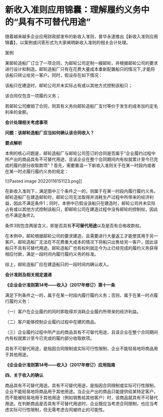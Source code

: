 # 新收入准则应用锦囊：理解履约义务中的“具有不可替代用途”

随着越来越多企业应用财政部发布的新收入准则，普华永道推出【新收入准则应用锦囊】，以案例或问答形式为大家阐明新收入准则的相关会计处理。
  
案例

某邮轮造船厂订立了一项合同，为邮轮公司定制一艘邮轮，并根据邮轮公司的要求进行设计和制造。邮轮造船厂只有在花费大量成本重新配置船只的情况下,才能将该船只转让给另一客户。同时，假设存在如下情况：

该船只在建造时，邮轮公司并未实际占有或以其他方式控制该船只；

该合同仅包含一项履约义务；

若邮轮公司撤销了合同，则其有义务向邮轮造船厂支付等价于发生的成本加约定毛利率的金额。

**会计处理相关考虑事项**

**问题：该邮轮造船厂应当如何确认该合同收入？**

****要点解析****

本例的核心问题是，邮轮造船厂与邮轮公司签订的合同是否属于“企业履约过程中所产出的商品具有不可替代用途，且该企业在整个合同期间内有权就累计至今已完成的履约部分收取款项”？首先，需要重温一下新收入准则关于在某一时段内或者在某一时点履行履约义务的规定：

![[Pasted image 20220116151123.png]]

在新收入准则下，满足图中三个条件之一的，则属于在某一时段内履行履约义务。邮轮造船厂在建造邮轮时，邮轮公司无法取得并消耗生产过程中所带来的经济利益，因此不满足条件1；同时，本例中已假设该船只在建造时，邮轮公司并未实际占有或以其他方式控制该船只，即邮轮公司在建造过程中没有邮轮的控制权，因此也不满足条件2。

条件3则包含两层含义，即是否具有**不可替代用途**以及是否有合格收款权。

在本例中，邮轮根据邮轮公司的要求建造，且需要进行大量返工才能使其用于另一客户。邮轮造船厂无法在不花费重大成本的情况下将船只出售给另一客户，因此该船只不具有可替代用途。邮轮造船厂也有权利就迄今为止已经完成的履约义务获得相应付款，满足一段时间内履行履约义务的标准。

综上，邮轮造船厂应在建造船只的一段时间内确认收入。

**会计准则及相关规定速递**

**《企业会计准则第14号——收入》（2017年修订）第十一条**

满足下列条件之一的，属于在某一时段内履行履约义务；否则，属于在某一时点履行履约义务：

（一）客户在企业履约的同时即取得并消耗企业履约所带来的经济利益。

（二）客户能够控制企业履约过程中在建的商品。

（三）企业履约过程中所产出的商品具有不可替代用途，且该企业在整个合同期间内有权就累计至今已完成的履约部分收取款项。

具有不可替代用途，是指因合同限制或实际可行性限制，企业不能轻易地将商品用于其他用途。

**《企业会计准则第14号——收入》（2017年修订）应用指南** 

**四、关于收入的确认**

商品具有不可替代用途。具有不可替代用途，是指因合同限制或实际可行性限制，企业不能轻易地将商品用于其他用途。当企业产出的商品只能提供给某特定客户，而不能被轻易地用于其他用途（例如销售给其他客户）时，该商品就具有不可替代用途。在判断商品是否具有不可替代用途时，企业既应当考虑合同限制，也应当考虑实际可行性限制，但无需考虑合同被终止的可能性。